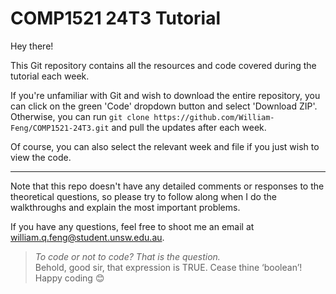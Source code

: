 # COMP1521 24T3 Tutorial

Hey there!

This Git repository contains all the resources and code covered during the tutorial each week.

If you're unfamiliar with Git and wish to download the entire repository, you can click on the green 'Code' dropdown button and select 'Download ZIP'. Otherwise, you can run `git clone https://github.com/William-Feng/COMP1521-24T3.git` and pull the updates after each week.

Of course, you can also select the relevant week and file if you just wish to view the code.

---

Note that this repo doesn't have any detailed comments or responses to the theoretical questions, so please try to follow along when I do the walkthroughs and explain the most important problems.

If you have any questions, feel free to shoot me an email at [william.q.feng@student.unsw.edu.au](mailto:william.q.feng@student.unsw.edu.au).

> _To code or not to code? That is the question._  
> Behold, good sir, that expression is TRUE. Cease thine ‘boolean’!
> Happy coding 😊
